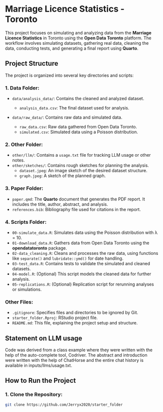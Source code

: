 # Marriage Licence Statistics - Toronto

This project focuses on simulating and analyzing data from the **Marriage Licence Statistics** in Toronto using the **Open Data Toronto** platform. The workflow involves simulating datasets, gathering real data, cleaning the data, conducting tests, and generating a final report using **Quarto**.

## Project Structure

The project is organized into several key directories and scripts:

### 1. **Data Folder**:
   - `data/analysis_data/`: Contains the cleaned and analyzed dataset.
     - `analysis_data.csv`: The final dataset used for analysis.
   
   - `data/raw_data/`: Contains raw data and simulated data.
     - `raw_data.csv`: Raw data gathered from Open Data Toronto.
     - `simulated.csv`: Simulated data using a Poisson distribution.

### 2. **Other Folder**:
   - `other/llm/`: Contains a `usage.txt` file for tracking LLM usage or other notes.
   - `other/sketches/`: Contains rough sketches for planning the analysis.
     - `dataset.jpeg`: An image sketch of the desired dataset structure.
     - `graph.jpeg`: A sketch of the planned graph.

### 3. **Paper Folder**:
   - `paper.qmd`: The **Quarto** document that generates the PDF report. It includes the title, author, abstract, and analysis.
   - `references.bib`: Bibliography file used for citations in the report.

### 4. **Scripts Folder**:
   - `00-simulate_data.R`: Simulates data using the Poisson distribution with λ = 10.
   - `01-download_data.R`: Gathers data from Open Data Toronto using the **opendatatoronto** package.
   - `02-data_cleaning.R`: Cleans and processes the raw data, using functions like `separate()` and `lubridate::ymd()` for date handling.
   - `03-test_data.R`: Contains tests to validate the simulated and cleaned datasets.
   - `04-model.R`: (Optional) This script models the cleaned data for further analysis.
   - `05-replications.R`: (Optional) Replication script for rerunning analyses or simulations.

### Other Files:
- `.gitignore`: Specifies files and directories to be ignored by Git.
- `starter_folder.Rproj`: RStudio project file.
- `README.md`: This file, explaining the project setup and structure.

## Statement on LLM usage

Code was derived from a class example where they were written with the help of the auto-complete tool, Codriver. The abstract and introduction were written with the help of ChatHorse and the entire chat history is available in inputs/llms/usage.txt.

## How to Run the Project

### 1. Clone the Repository:
```bash
git clone https://github.com/Jerryx2020/starter_folder



